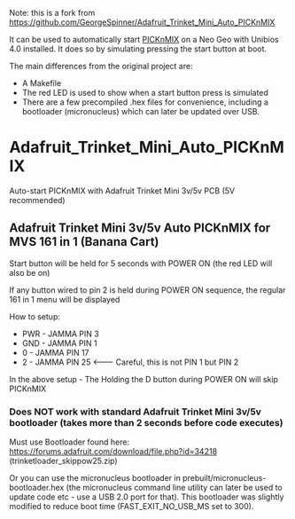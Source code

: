 Note: this is a fork from
https://github.com/GeorgeSpinner/Adafruit_Trinket_Mini_Auto_PICKnMIX

It can be used to automatically start
[PICKnMIX](http://unibios.free.fr/picknmix.html) on a Neo Geo with Unibios 4.0
installed. It does so by simulating pressing the start button at boot.

The main differences from the original project are:
- A Makefile
- The red LED is used to show when a start button press is simulated
- There are a few precompiled .hex files for convenience, including a
  bootloader (micronucleus) which can later be updated over USB.


# Adafruit_Trinket_Mini_Auto_PICKnMIX
Auto-start PICKnMIX with Adafruit Trinket Mini 3v/5v PCB
(5V recommended)
## Adafruit Trinket Mini 3v/5v Auto PICKnMIX for MVS 161 in 1 (Banana Cart)

Start button will be held for 5 seconds with POWER ON (the red LED will also be on)

If any button wired to pin 2 is held during POWER ON sequence, the regular 161 in 1 menu will be displayed

How to setup:
  - PWR - JAMMA PIN 3
  - GND - JAMMA PIN 1
  - 0   - JAMMA PIN 17
  - 2   - JAMMA PIN 25 <--- Careful, this is not PIN 1 but PIN 2

In the above setup - The Holding the D button during POWER ON will skip PICKnMIX

### Does NOT work with standard Adafruit Trinket Mini 3v/5v bootloader (takes more than 2 seconds before code executes)
Must use Bootloader found here: https://forums.adafruit.com/download/file.php?id=34218 (trinketloader_skippow25.zip) 

Or you can use the micronucleus bootloader in prebuilt/micronucleus-bootloader.hex (the micronucleus command line
utility can later be used to update code etc - use a USB 2.0 port for that). This bootloader was slightly modified
to reduce boot time (FAST_EXIT_NO_USB_MS set to 300).
